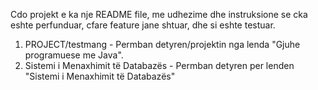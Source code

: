 Cdo projekt e ka nje README file, me udhezime dhe instruksione se cka eshte perfunduar, cfare feature jane shtuar, dhe si eshte testuar.


1. PROJECT/testmang - Permban detyren/projektin nga lenda "Gjuhe programuese me Java".
2. Sistemi i Menaxhimit të Databazës - Permban detyren per lenden "Sistemi i Menaxhimit të Databazës"